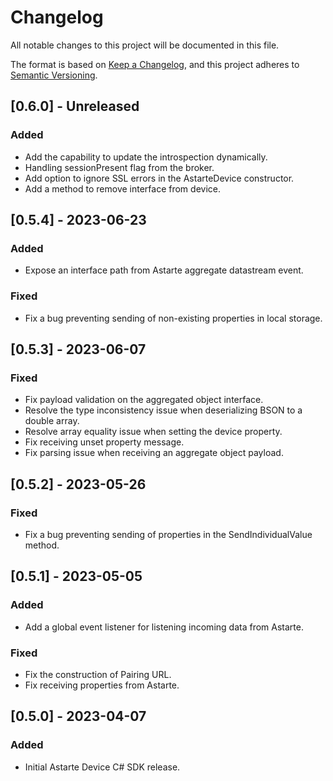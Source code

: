 # Changelog
All notable changes to this project will be documented in this file.

The format is based on [Keep a Changelog](https://keepachangelog.com/en/1.0.0/),
and this project adheres to [Semantic Versioning](https://semver.org/spec/v2.0.0.html).

## [0.6.0] - Unreleased
### Added
- Add the capability to update the introspection dynamically.
- Handling sessionPresent flag from the broker.
- Add option to ignore SSL errors in the AstarteDevice constructor.
- Add a method to remove interface from device.

## [0.5.4] - 2023-06-23
### Added
- Expose an interface path from Astarte aggregate datastream event.

### Fixed
- Fix a bug preventing sending of non-existing properties in local storage.

## [0.5.3] - 2023-06-07
### Fixed
- Fix payload validation on the aggregated object interface.
- Resolve the type inconsistency issue when deserializing BSON to a double array.
- Resolve array equality issue when setting the device property.
- Fix receiving unset property message.
- Fix parsing issue when receiving an aggregate object payload.

## [0.5.2] - 2023-05-26
### Fixed
- Fix a bug preventing sending of properties in the SendIndividualValue method.

## [0.5.1] - 2023-05-05
### Added
- Add a global event listener for listening incoming data from Astarte.

### Fixed
- Fix the construction of Pairing URL.
- Fix receiving properties from Astarte.

## [0.5.0] - 2023-04-07
### Added
- Initial Astarte Device C# SDK release.
